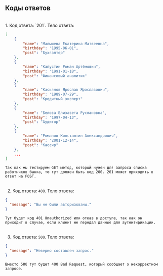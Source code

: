 ## Коды ответов
<br>
1. Код ответа: `201`. Тело ответа:

```json
[
    {
        "name": "Малышева Екатерина Матвеевна",
        "birthday": "1995-06-01",
        "post": "Бухгалтер"
    },
    {
        "name": "Капустин Роман Артёмович",
        "birthday": "1991-01-18",
        "post": "Финансовый аналитик"
    },
    {
        "name": "Касьянов Ярослав Ярославович",
        "birthday": "1989-07-29",
        "post": "Кредитный эксперт"
    },
    {
        "name": "Белова Елизавета Руслановна",
        "birthday": "1997-04-13",
        "post": "Аудитор"
    },
    {
        "name": "Романов Константин Александрович",
        "birthday": "2001-12-14",
        "post": "Кассир"
    },
    ...
]
```
`Так как мы тестируем GET метод, который нужен для запроса списка работников банка, то тут должен быть код 200. 201 может приходить в ответ на POST.`<br><br>

2. Код ответа: `400`. Тело ответа:

```json
{
  "message": "Вы не были авторизованы."
}
```
`Тут будет код 401 Unauthorized или отказ в доступе, так как он приходит в случае, если клиент не передал данные для аутентификации.`<br><br>

3. Код ответа: `500`. Тело ответа:

```json
{
  "message": "Неверно составлен запрос."
}
```
`Вместо 500 тут будет 400 Bad Request, который сообщает о некорректном запросе.`